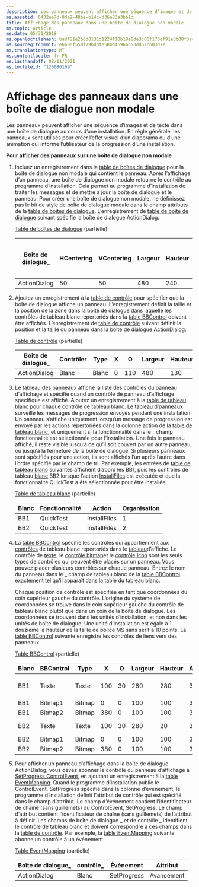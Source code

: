 ```yaml
---
description: Les panneaux peuvent afficher une séquence d’images et de texte dans une boîte de dialogue au cours d’une installation. En règle générale, les panneaux sont utilisés pour créer l’effet visuel d’un diaporama ou d’une animation qui informe l’utilisateur de la progression d’une installation.
ms.assetid: 6432ee7d-0da2-48be-b14c-d36a83a3bb1d
title: Affichage des panneaux dans une boîte de dialogue non modale
ms.topic: article
ms.date: 05/31/2018
ms.openlocfilehash: badf81e2b6d0131d1224f10b19e8de3c06f173ef91e3b08f3a45f31aef52be11
ms.sourcegitcommit: e6600f550f79bddfe58bd4696ac50dd52cb03d7e
ms.translationtype: MT
ms.contentlocale: fr-FR
ms.lasthandoff: 08/11/2021
ms.locfileid: "120086169"
---
```

# <a name="displaying-billboards-on-a-modeless-dialog"></a>Affichage des panneaux dans une boîte de dialogue non modale

Les panneaux peuvent afficher une séquence d’images et de texte dans une boîte de dialogue au cours d’une installation. En règle générale, les panneaux sont utilisés pour créer l’effet visuel d’un diaporama ou d’une animation qui informe l’utilisateur de la progression d’une installation.

**Pour afficher des panneaux sur une boîte de dialogue non modale**

1.  Incluez un enregistrement dans la [table de boîtes de dialogue](dialog-table.md) pour la boîte de dialogue non modale qui contient le panneau. Après l’affichage d’un panneau, une boîte de dialogue non modale retourne le contrôle au programme d’installation. Cela permet au programme d’installation de traiter les messages et de mettre à jour la boîte de dialogue et le panneau. Pour créer une boîte de dialogue non modale, ne définissez pas le bit de style de boîte de dialogue modale dans le champ attributs de la [table de boîtes de dialogue](dialog-table.md). L’enregistrement de [table de boîte de dialogue](dialog-table.md) suivant spécifie la boîte de dialogue ActionDialog.

    [Table de boîtes de dialogue](dialog-table.md) (partielle)

    | Boîte de dialogue\_     | HCentering | VCentering | Largeur | Hauteur | Attributs | Titre  | \_Premier contrôle | \_Valeur par défaut du contrôle | Annuler le contrôle \_ |
    |--------------|------------|------------|-------|--------|------------|--------|----------------|------------------|-----------------|
    | ActionDialog | 50         | 50         | 480   | 240    | 5          | Action | Annuler         | Annuler           | Annuler          |

    

     

2.  Ajoutez un enregistrement à la [table de contrôle](control-table.md) pour spécifier que la boîte de dialogue affiche un panneau. L’enregistrement définit la taille et la position de la zone dans la boîte de dialogue dans laquelle les contrôles de tableau blanc répertoriés dans la [table BBControl](bbcontrol-table.md) doivent être affichés. L’enregistrement de [table de contrôle](control-table.md) suivant définit la position et la taille du panneau dans la boîte de dialogue ActionDialog.

    [Table de contrôle](control-table.md) (partielle)

    | Boîte de dialogue\_     | Contrôler   | Type      | X   | O   | Largeur | Hauteur | Attributs |
    |--------------|-----------|-----------|-----|-----|-------|--------|------------|
    | ActionDialog | Blanc | Blanc | 0   | 110 | 480   | 130    | 1          |

    

     

3.  Le [tableau des panneaux](billboard-table.md) affiche la liste des contrôles du panneau d’affichage et spécifie quand un contrôle de panneau d’affichage spécifique est affiché. Ajoutez un enregistrement à la [table de tableau blanc](billboard-table.md) pour chaque contrôle de tableau blanc. Le [tableau d’panneaux](billboard-table.md) surveille les messages de progression envoyés pendant une installation. Un panneau s’affiche uniquement lorsqu’un message de progression est envoyé par les actions répertoriées dans la colonne action de la [table de tableau blanc](billboard-table.md), et uniquement si la fonctionnalité dans le \_ champ fonctionnalité est sélectionnée pour l’installation. Une fois le panneau affiché, il reste visible jusqu’à ce qu’il soit couvert par un autre panneau, ou jusqu’à la fermeture de la boîte de dialogue. Si plusieurs panneaux sont spécifiés pour une action, ils sont affichés l’un après l’autre dans l’ordre spécifié par le champ de tri. Par exemple, les entrées de [table de tableau blanc](billboard-table.md) suivantes affichent d’abord les BB1, puis les contrôles de tableau [blanc](billboard-control.md) BB2 lorsque l’action [InstallFiles](installfiles-action.md) est exécutée et que la fonctionnalité QuickTest a été sélectionnée pour être installée.

    [Table de tableau blanc](billboard-table.md) (partielle)

    | Blanc | Fonctionnalité   | Action       | Organisation |
    |-----------|-----------|--------------|----------|
    | BB1       | QuickTest | InstallFiles | 1        |
    | BB2       | QuickTest | InstallFiles | 2        |

    

     

4.  La [table BBControl](bbcontrol-table.md) spécifie les contrôles qui appartiennent aux [contrôles](billboard-control.md) de tableau blanc répertoriés dans le [tableau](billboard-table.md)d’affiche. Le contrôle de [texte](text-control.md), le [contrôle bitmap](bitmap-control.md)et le [contrôle Icon](icon-control.md) sont les seuls types de contrôles qui peuvent être placés sur un panneau. Vous pouvez placer plusieurs contrôles sur chaque panneau. Entrez le nom du panneau dans le \_ champ de tableau blanc de la [table BBControl](bbcontrol-table.md) exactement tel qu’il apparaît dans la [table du tableau blanc](billboard-table.md).

    Chaque position de contrôle est spécifiée en tant que coordonnées du coin supérieur gauche du contrôle. L’origine du système de coordonnées se trouve dans le coin supérieur gauche du contrôle de tableau blanc plutôt que dans un coin de la boîte de dialogue. Les coordonnées se trouvent dans les unités d’installation, et non dans les unités de boîte de dialogue. Une unité d’installation est égale à 1 douzième la hauteur de la taille de police MS sans serif à 10 points. La [table BBControl](bbcontrol-table.md) suivante enregistre les contrôles de liens vers des panneaux.

    [Table BBControl](bbcontrol-table.md) (partielle)

    | Blanc | BBControl | Type   | X   | O   | Largeur | Hauteur | Attributs | Texte             |
    |-----------|-----------|--------|-----|-----|-------|--------|------------|------------------|
    | BB1       | Texte      | Texte   | 100 | 30  | 280   | 280    | 3          | Premier tableau blanc  |
    | BB1       | Bitmap1   | Bitmap | 0   | 0   | 100   | 100    | 3          | Logiciel         |
    | BB1       | Bitmap2   | Bitmap | 380 | 0   | 100   | 100    | 3          | Musique            |
    | BB2       | Texte      | Texte   | 100 | 30  | 280   | 20     | 3          | Deuxième panneau |
    | BB2       | Bitmap1   | Bitmap | 0   | 0   | 100   | 100    | 3          | Musique            |
    | BB2       | Bitmap2   | Bitmap | 380 | 0   | 100   | 100    | 3          | Logiciel         |

    

     

5.  Pour afficher un panneau d’affichage dans la boîte de dialogue ActionDialog, vous devez abonner le contrôle du panneau d’affichage à [SetProgress ControlEvent,](setprogress-controlevent.md) en ajoutant un enregistrement à la [table EventMapping](eventmapping-table.md). Quand le programme d’installation publie le ControlEvent, SetProgress spécifié dans la colonne d’événement, le programme d’installation définit l’attribut de contrôle qui est spécifié dans le champ d’attribut. Le champ d’événement contient l’identificateur de chaîne (sans guillemets) du ControlEvent, SetProgress. Le champ d’attribut contient l’identificateur de chaîne (sans guillemets) de l’attribut à définir. Les champs de boîte de dialogue \_ et de contrôle \_ identifient le contrôle de tableau blanc et doivent correspondre à ces champs dans la [table de contrôle](control-table.md). Par exemple, la [table EventMapping](eventmapping-table.md) suivante abonne un contrôle à un événement.

    [Table EventMapping](eventmapping-table.md) (partielle)

    | Boîte de dialogue\_     | contrôle\_ | Événement       | Attribut |
    |--------------|-----------|-------------|-----------|
    | ActionDialog | Blanc | SetProgress | Avancement  |

    

     

 

 



